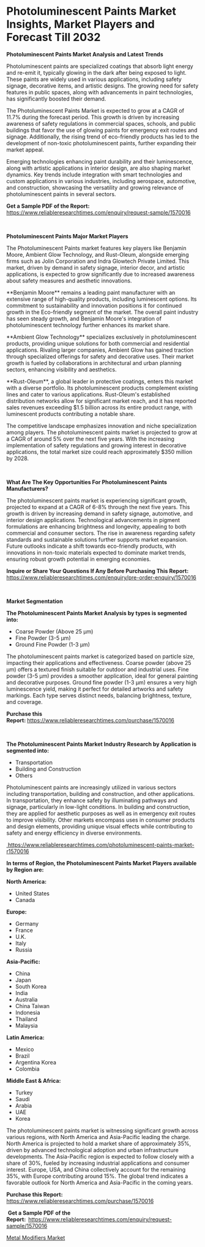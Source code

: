 <p><h1>Photoluminescent Paints Market Insights, Market Players and Forecast Till 2032</h1></p><p><strong>Photoluminescent Paints Market Analysis and Latest Trends</strong></p>
<p><p>Photoluminescent paints are specialized coatings that absorb light energy and re-emit it, typically glowing in the dark after being exposed to light. These paints are widely used in various applications, including safety signage, decorative items, and artistic designs. The growing need for safety features in public spaces, along with advancements in paint technologies, has significantly boosted their demand.</p><p>The Photoluminescent Paints Market is expected to grow at a CAGR of 11.7% during the forecast period. This growth is driven by increasing awareness of safety regulations in commercial spaces, schools, and public buildings that favor the use of glowing paints for emergency exit routes and signage. Additionally, the rising trend of eco-friendly products has led to the development of non-toxic photoluminescent paints, further expanding their market appeal.</p><p>Emerging technologies enhancing paint durability and their luminescence, along with artistic applications in interior design, are also shaping market dynamics. Key trends include integration with smart technologies and custom applications in various industries, including aerospace, automotive, and construction, showcasing the versatility and growing relevance of photoluminescent paints in several sectors.</p></p>
<p><strong>Get a Sample PDF of the Report:&nbsp;</strong> <a href="https://www.reliableresearchtimes.com/enquiry/request-sample/1570016?utm_campaign=2989&utm_medium=2&utm_source=Github&utm_content=ia&utm_term=25032025&utm_id=photoluminescent-paints">https://www.reliableresearchtimes.com/enquiry/request-sample/1570016</a></p>
<p>&nbsp;</p>
<p><strong>Photoluminescent Paints Major Market Players</strong></p>
<p><p>The Photoluminescent Paints market features key players like Benjamin Moore, Ambient Glow Technology, and Rust-Oleum, alongside emerging firms such as Jolin Corporation and Indra Glowtech Private Limited. This market, driven by demand in safety signage, interior decor, and artistic applications, is expected to grow significantly due to increased awareness about safety measures and aesthetic innovations.</p><p>**Benjamin Moore** remains a leading paint manufacturer with an extensive range of high-quality products, including luminescent options. Its commitment to sustainability and innovation positions it for continued growth in the Eco-friendly segment of the market. The overall paint industry has seen steady growth, and Benjamin Moore's integration of photoluminescent technology further enhances its market share.</p><p>**Ambient Glow Technology** specializes exclusively in photoluminescent products, providing unique solutions for both commercial and residential applications. Rivaling larger companies, Ambient Glow has gained traction through specialized offerings for safety and decorative uses. Their market growth is fueled by collaborations in architectural and urban planning sectors, enhancing visibility and aesthetics.</p><p>**Rust-Oleum**, a global leader in protective coatings, enters this market with a diverse portfolio. Its photoluminescent products complement existing lines and cater to various applications. Rust-Oleum's established distribution networks allow for significant market reach, and it has reported sales revenues exceeding $1.5 billion across its entire product range, with luminescent products contributing a notable share.</p><p>The competitive landscape emphasizes innovation and niche specialization among players. The photoluminescent paints market is projected to grow at a CAGR of around 5% over the next five years. With the increasing implementation of safety regulations and growing interest in decorative applications, the total market size could reach approximately $350 million by 2028.</p></p>
<p>&nbsp;</p>
<p><strong>What Are The Key Opportunities For Photoluminescent Paints Manufacturers?</strong></p>
<p><p>The photoluminescent paints market is experiencing significant growth, projected to expand at a CAGR of 6-8% through the next five years. This growth is driven by increasing demand in safety signage, automotive, and interior design applications. Technological advancements in pigment formulations are enhancing brightness and longevity, appealing to both commercial and consumer sectors. The rise in awareness regarding safety standards and sustainable solutions further supports market expansion. Future outlooks indicate a shift towards eco-friendly products, with innovations in non-toxic materials expected to dominate market trends, ensuring robust growth potential in emerging economies.</p></p>
<p><strong>Inquire or Share Your Questions If Any Before Purchasing This Report:</strong> <a href="https://www.reliableresearchtimes.com/enquiry/pre-order-enquiry/1570016?utm_campaign=2989&utm_medium=2&utm_source=Github&utm_content=ia&utm_term=25032025&utm_id=photoluminescent-paints">https://www.reliableresearchtimes.com/enquiry/pre-order-enquiry/1570016</a></p>
<p>&nbsp;</p>
<p><strong>Market Segmentation</strong></p>
<p><strong>The Photoluminescent Paints Market Analysis by types is segmented into:</strong></p>
<p><ul><li>Coarse Powder (Above 25 µm)</li><li>Fine Powder (3-5 µm)</li><li>Ground Fine Powder (1-3 µm)</li></ul></p>
<p><p>The photoluminescent paints market is categorized based on particle size, impacting their applications and effectiveness. Coarse powder (above 25 µm) offers a textured finish suitable for outdoor and industrial uses. Fine powder (3-5 µm) provides a smoother application, ideal for general painting and decorative purposes. Ground fine powder (1-3 µm) ensures a very high luminescence yield, making it perfect for detailed artworks and safety markings. Each type serves distinct needs, balancing brightness, texture, and coverage.</p></p>
<p><strong>Purchase this Report:&nbsp;</strong><a href="https://www.reliableresearchtimes.com/purchase/1570016?utm_campaign=2989&utm_medium=2&utm_source=Github&utm_content=ia&utm_term=25032025&utm_id=photoluminescent-paints">https://www.reliableresearchtimes.com/purchase/1570016</a></p>
<p>&nbsp;</p>
<p><strong>The Photoluminescent Paints Market Industry Research by Application is segmented into:</strong></p>
<p><ul><li>Transportation</li><li>Building and Construction</li><li>Others</li></ul></p>
<p><p>Photoluminescent paints are increasingly utilized in various sectors including transportation, building and construction, and other applications. In transportation, they enhance safety by illuminating pathways and signage, particularly in low-light conditions. In building and construction, they are applied for aesthetic purposes as well as in emergency exit routes to improve visibility. Other markets encompass uses in consumer products and design elements, providing unique visual effects while contributing to safety and energy efficiency in diverse environments.</p></p>
<p><a href="https://www.reliableresearchtimes.com/photoluminescent-paints-market-r1570016?utm_campaign=2989&utm_medium=2&utm_source=Github&utm_content=ia&utm_term=25032025&utm_id=photoluminescent-paints">&nbsp;https://www.reliableresearchtimes.com/photoluminescent-paints-market-r1570016</a></p>
<p><strong>In terms of Region, the Photoluminescent Paints Market Players available by Region are:</strong></p>
<p>
    <p> <strong> North America: </strong>
        <ul>
            <li>United States</li>
            <li>Canada</li>
        </ul>
        </p> 
    <p> <strong> Europe: </strong>
        <ul>
            <li>Germany</li>
            <li>France</li>
            <li>U.K.</li>
            <li>Italy</li>
            <li>Russia</li>
        </ul>
        </p> 
    <p> <strong> Asia-Pacific: </strong>
        <ul>
            <li>China</li>
            <li>Japan</li>
            <li>South Korea</li>
            <li>India</li>
            <li>Australia</li>
            <li>China Taiwan</li>
            <li>Indonesia</li>
            <li>Thailand</li>
            <li>Malaysia</li>
        </ul>
        </p> 
    <p> <strong> Latin America: </strong>
        <ul>
            <li>Mexico</li>
            <li>Brazil</li>
            <li>Argentina Korea</li>
            <li>Colombia</li>
        </ul>
        </p> 
    <p> <strong> Middle East & Africa: </strong>
        <ul>
            <li>Turkey</li>
            <li>Saudi</li>
            <li>Arabia</li>
            <li>UAE</li>
            <li>Korea</li>
        </ul>
    </p>
    </p>
<p><p>The photoluminescent paints market is witnessing significant growth across various regions, with North America and Asia-Pacific leading the charge. North America is projected to hold a market share of approximately 35%, driven by advanced technological adoption and urban infrastructure developments. The Asia-Pacific region is expected to follow closely with a share of 30%, fueled by increasing industrial applications and consumer interest. Europe, USA, and China collectively account for the remaining 35%, with Europe contributing around 15%. The global trend indicates a favorable outlook for North America and Asia-Pacific in the coming years.</p></p>
<p><strong>Purchase this Report: </strong><a href="https://www.reliableresearchtimes.com/purchase/1570016?utm_campaign=2989&utm_medium=2&utm_source=Github&utm_content=ia&utm_term=25032025&utm_id=photoluminescent-paints">https://www.reliableresearchtimes.com/purchase/1570016</a></p>
<p>&nbsp;<strong>Get a Sample PDF of the Report:&nbsp;&nbsp;</strong><a href="https://www.reliableresearchtimes.com/enquiry/request-sample/1570016?utm_campaign=2989&utm_medium=2&utm_source=Github&utm_content=ia&utm_term=25032025&utm_id=photoluminescent-paints">https://www.reliableresearchtimes.com/enquiry/request-sample/1570016</a></p>
<p><strong></strong></p>
<p><p><a href="https://github.com/genayziben/Market-Research-Report-List-1/blob/main/metal-modifiers-market.md?utm_campaign=2989&utm_medium=2&utm_source=Github&utm_content=ia&utm_term=25032025&utm_id=photoluminescent-paints">Metal Modifiers Market</a></p></p>